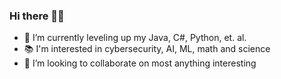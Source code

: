 ### Hi there 👋🏼
- 🌱 I’m currently leveling up my Java, C#, Python, et. al.
- 📚 I'm interested in cybersecurity, AI, ML, math and science
- 👯 I’m looking to collaborate on most anything interesting

<!--
**tpenn/tpenn** is a ✨ _special_ ✨ repository because its `README.md` (this file) appears on your GitHub profile.

Here are some ideas to get you started:

- 🔭 I’m currently working on ...
- 🌱 I’m currently learning ...
- 👯 I’m looking to collaborate on ...
- 🤔 I’m looking for help with ...
- 💬 Ask me about ...
- 📫 How to reach me: ...
- 😄 Pronouns: ...
- ⚡ Fun fact: ...
-->
